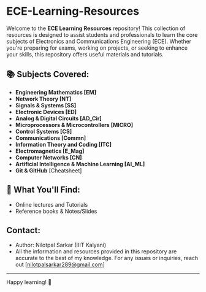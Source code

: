 # ECE-Learning-Resources

Welcome to the **ECE Learning Resources** repository! This collection of resources is designed to assist students and professionals to learn the core subjects of Electronics and Communications Engineering (ECE). Whether you're preparing for exams, working on projects, or seeking to enhance your skills, this repository offers useful materials and tutorials.

## 📚 Subjects Covered:
- **Engineering Mathematics [EM]**
- **Network Theory [NT]**
- **Signals & Systems [SS]**
- **Electronic Devices [ED]**
- **Analog & Digital Circuits [AD_Cir]**
- **Microprocessors & Microcontrollers [MICRO]**
- **Control Systems [CS]**
- **Communications [Commn]**
- **Information Theory and Coding [ITC]**
- **Electromagnetics [E_Mag]**
- **Computer Networks [CN]**
- **Artificial Intelligence & Machine Learning [AI_ML]**
- **Git & GitHub** [Cheatsheet]



## 🔧 What You'll Find:
- Online lectures and Tutorials
- Reference books & Notes/Slides

## Contact:
- Author: Nilotpal Sarkar (IIIT Kalyani)
- All the information and resources provided in this repository are accurate to the best of my knowledge. For any issues or inquiries, reach out [nilotpalsarkar289@gmail.com]


---

Happy learning! 🚀

